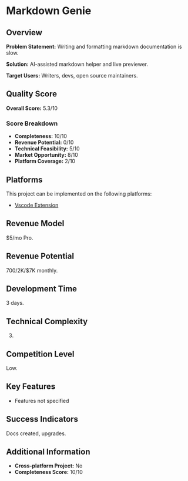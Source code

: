 # Markdown Genie

## Overview
**Problem Statement:** Writing and formatting markdown documentation is slow.

**Solution:** AI-assisted markdown helper and live previewer.

**Target Users:** Writers, devs, open source maintainers.

## Quality Score
**Overall Score:** 5.3/10

### Score Breakdown
- **Completeness:** 10/10
- **Revenue Potential:** 0/10
- **Technical Feasibility:** 5/10
- **Market Opportunity:** 8/10
- **Platform Coverage:** 2/10

## Platforms
This project can be implemented on the following platforms:
- [Vscode Extension](./platforms/vscode-extension/)

## Revenue Model
$5/mo Pro.

## Revenue Potential
$700/$2K/$7K monthly.

## Development Time
3 days.

## Technical Complexity
3.

## Competition Level
Low.

## Key Features
- Features not specified

## Success Indicators
Docs created, upgrades.

## Additional Information
- **Cross-platform Project:** No
- **Completeness Score:** 10/10
